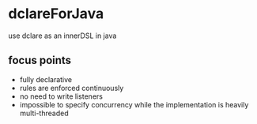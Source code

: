 # dclareForJava
use dclare as an innerDSL in java

## focus points
- fully declarative
- rules are enforced continuously
- no need to write listeners
- impossible to specify concurrency while the implementation is heavily multi-threaded

